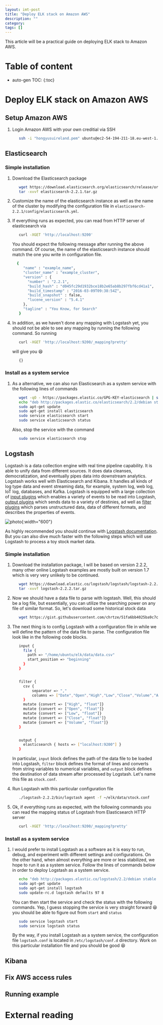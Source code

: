 ```yaml
---
layout: imt-post
title: "Deploy ELK stack on Amazon AWS"
description: ""
category: 
tags: []
---
```



This article will be a practical guide on deploying ELK stack to Amazon AWS.

# Table of content
* auto-gen TOC:
{:toc}

# Deploy ELK stack on Amazon AWS

## Setup Amazon AWS

1. Login Amazon AWS with your own creditial via SSH

   ```bash
      ssh -i "hongyusuireland.pem" ubuntu@ec2-54-194-211-18.eu-west-1.compute.amazonaws.com
   ```

## Elasticsearch

### Simple installation

1. Download the Elasticsearch package

   ```bash
	  wget https://download.elasticsearch.org/elasticsearch/release/org/elasticsearch/distribution/tar/elasticsearch/2.2.1/elasticsearch-2.2.1.tar.gz
	  tar -xvvf elasticsearch-2.2.1.tar.gz
   ```

1. Customize the name of the elasticsearch instance as well as the name of the cluster by modifying the configuration file in `elasticsearch-2.2.1/config/elasticsearch.yml`.

1. If everything runs as expected, you can read from HTTP server of elasticsearch via 

   ```bash
      curl -XGET 'http://localhost:9200'
   ```
   You should expect the following message after running the above command. Of course, the name of the elasticsearch instance should match the one you write in configuration file.

   ```bash
     {
	    "name" : "example_name",
	    "cluster_name" : "example_cluster",
	    "version" : {
	      "number" : "2.2.1",
	      "build_hash" : "d045fc29d1932bce18b2e65ab8b297fbf6cd41a1",
	      "build_timestamp" : "2016-03-09T09:38:54Z",
	      "build_snapshot" : false,
	      "lucene_version" : "5.4.1"
	    },
	    "tagline" : "You Know, for Search"
	  }
   ```
   
1. In addition, as we haven't done any mapping with Logstash yet, you should not be able to see any mapping by running the following command. So running
   
   ```bash
      curl -XGET 'http://localhost:9200/_mapping?pretty'
   ```
   
   will give you :laughing:
   
   ```bash
      {}
   ```
   
### Install as a system service

1. As a alternative, we can also run Elasticsearch as a system service with the following lines of commands
   ```bash
      wget -qO - https://packages.elastic.co/GPG-KEY-elasticsearch | sudo apt-key add -
	  echo "deb http://packages.elastic.co/elasticsearch/2.2/debian stable main" | sudo tee -a /etc/apt/sources.list.d/elasticsearch-2.2.list
	  sudo apt-get update
	  sudo apt-get install elasticsearch
	  sudo service elasticsearch start
	  sudo service elasticsearch status
   ```
   Also, stop the service with the command
   ```bash
      sudo service elasticsearch stop
   ```

## Logstash

Logstash is a data collection engine with real time pipeline capability. It is able to unify data from different sources. It does data cleanses, democratization, and eventually pipes data into downstream analytics. Logstash works well with Elasticsearch and Kibana. It handles all kinds of log type data and event streaming data, for example, system log, web log, IoT log, databases, and Kafka. Logstash is equipped with a large collection of [input plugins](https://www.elastic.co/guide/en/logstash/current/input-plugins.html) which enables a variety of events to be read into Logstash, [output plugins](https://www.elastic.co/guide/en/logstash/current/output-plugins.html) which sends data to a variety of destinies, ad well as [filter plugins](https://www.elastic.co/guide/en/logstash/current/filter-plugins.html) which parses unstructured data, data of different formats, and describes the properties of events.

![photo](https://www.elastic.co/guide/en/logstash/current/static/images/basic_logstash_pipeline.png){:width="600"}

As highly recommended you should continue with [Logstash documentation](https://www.elastic.co/guide/en/logstash/current/index.html). But you can also dive much faster with the following steps which will use Logstash to process a toy stock market data.

### Simple installation

1. Download the installation package, I will be based on version 2.2.2, many other online Logstash examples are mostly built on version 1.7 which is very very unlikely to be continued.

   ```bash
	  wget https://download.elastic.co/logstash/logstash/logstash-2.2.2.tar.gz
	  tar -xvvf logstash-2.2.2.tar.gz
   ```

1. Now we should have a data file to parse with logstash. Well, this should be a log file, but essentially, you can utilize the searching power on any file of similar format. So, let's download some historical stock data 
   ```bash
      wget https://gist.githubusercontent.com/chrtze/51fa6bb4025ba9c7c2b3/raw/9ca9e8bc33fd1b81f44b78f830a8e33d0dbf7646/data.csv
   ```

1. The next thing is to config Logstash with a configuration file in while we will define the pattern of the data file to parse. The configuration file look like in the following code blocks.
   ```bash
	  input {  
	    file {
	      path => "/home/ubuntu/elk/data/data.csv"
	      start_position => "beginning"    
	    }
	  }


	  filter {  
	    csv {
	        separator => ","
	        columns => ["Date","Open","High","Low","Close","Volume","Adj Close"]
	    }
	    mutate {convert => ["High", "float"]}
	    mutate {convert => ["Open", "float"]}
	    mutate {convert => ["Low", "float"]}
	    mutate {convert => ["Close", "float"]}
	    mutate {convert => ["Volume", "float"]}
	  }


	  output {
	    elasticsearch { hosts => ["localhost:9200"] }
	  }
   ```
   
   In particular, `input` block defines the path of the data file to be loaded into Logstash, `filter` block defines the format of lines and converts from string variables to numerical variables, and `output` block defines the destination of data stream after processed by Logstash. Let's name this file as `stock.conf`. 

1. Run Logstash with this particular configuration file
   ```bash
      ./logstash-2.2.2/bin/logstash agent -f ~/elk/data/stock.conf
   ```
   
1. Ok, if everything runs as expected, with the following commands you can read the mapping status of Logstash from Elasticsearch HTTP server
   ```bash 
      curl -XGET 'http://localhost:9200/_mapping?pretty'
   ```

### Install as a system service

1. I would prefer to install Logstash as a software as it is easy to run, debug, and experiment with different settings and configurations. On the other hand, when almost everything are more or less stabilized, we hope to run it as a system service. Follow the lines of commands below in order to deploy Logstash as a system service. 
   ```bash
      echo "deb http://packages.elastic.co/logstash/2.2/debian stable main" | sudo tee -a /etc/apt/sources.list
	  sudo apt-get update
	  sudo apt-get install logstash
	  sudo update-rc.d logstash defaults 97 8
   ```
   
   You can then start the service and check the status with the following commands. Yep, I guess stopping the service is very straight forward :laughing: you should be able to figure out from `start` and `status`		
   ```bash
	  sudo service logstash start
	  sudo service logstash status
   ```
   
   By the way, if you install Logstash as a system service, the configuration file `logstash.conf` is located in `/etc/logstash/conf.d` directory. Work on this particular installation file and you should be good :laughing:


## Kibana

## Fix AWS access rules

## Running example

# External reading
